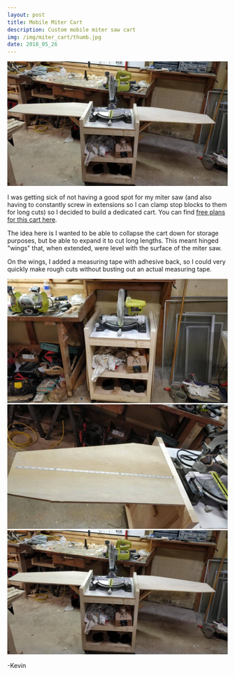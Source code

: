 ```yaml
---
layout: post
title: Mobile Miter Cart
description: Custom mobile miter saw cart
img: /img/miter_cart/thumb.jpg
date: 2018_05_26
---
```


<div class="img_row">
    <img class="col three" src="/img/miter_cart/miter_cart.jpg"/>
</div>

I was getting sick of not having a good spot for my miter saw (and also having to constantly screw in extensions so I can clamp stop blocks to them for long cuts) so I decided to build a dedicated cart.  You can find [free plans for this cart here](/plans/miter_cart).

The idea here is I wanted to be able to collapse the cart down for storage purposes, but be able to expand it to cut long lengths.  This meant hinged "wings" that, when extended, were level with the surface of the miter saw.

On the wings, I added a measuring tape with adhesive back, so I could very quickly make rough cuts without busting out an actual measuring tape.

<div class="img_row">
    <img class="col three" src="/img/miter_cart/miter_cart_collapsed.jpg"/>
</div>
<div class="img_row">
    <img class="col three" src="/img/miter_cart/miter_wings.jpg"/>
</div>
<div class="img_row">
    <img class="col three" src="/img/miter_cart/miter_cart.jpg"/>
</div>

-Kevin
